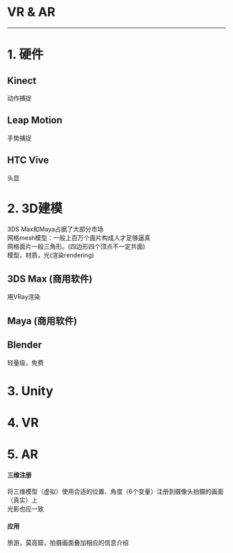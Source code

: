 # VR & AR
--------------------------------------------------

# 1. 硬件
## Kinect
动作捕捉

## Leap Motion
手势捕捉

## HTC Vive
头显

# 2. 3D建模
3DS Max和Maya占据了大部分市场 \
网格mesh模型：一般上百万个面片构成人才足够逼真 \
网格面片一般三角形。(四边形四个顶点不一定共面) \
模型，材质，光(渲染rendering)

## 3DS Max (商用软件)
用VRay渲染

## Maya (商用软件)

## Blender
轻量级，免费

# 3. Unity

# 4. VR




# 5. AR
#### 三维注册
将三维模型（虚拟）使用合适的位置、角度（6个变量）注册到摄像头拍摄的画面（真实）上 \
光影也应一致

#### 应用
旅游，莫高窟，拍摄画面叠加相应的信息介绍